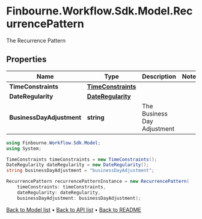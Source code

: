 # Finbourne.Workflow.Sdk.Model.RecurrencePattern
The Recurrence Pattern

## Properties

Name | Type | Description | Notes
------------ | ------------- | ------------- | -------------
**TimeConstraints** | [**TimeConstraints**](TimeConstraints.md) |  | 
**DateRegularity** | [**DateRegularity**](DateRegularity.md) |  | 
**BusinessDayAdjustment** | **string** | The Business Day Adjustment | 

```csharp
using Finbourne.Workflow.Sdk.Model;
using System;

TimeConstraints timeConstraints = new TimeConstraints();
DateRegularity dateRegularity = new DateRegularity();
string businessDayAdjustment = "businessDayAdjustment";

RecurrencePattern recurrencePatternInstance = new RecurrencePattern(
    timeConstraints: timeConstraints,
    dateRegularity: dateRegularity,
    businessDayAdjustment: businessDayAdjustment);
```

[Back to Model list](../README.md#documentation-for-models) &#8226; [Back to API list](../README.md#documentation-for-api-endpoints) &#8226; [Back to README](../README.md)
